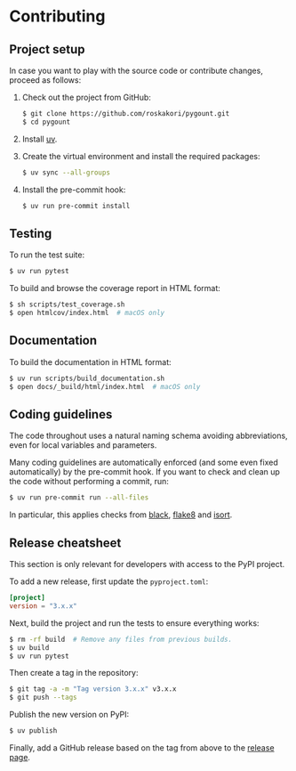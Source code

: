 # Contributing

## Project setup

In case you want to play with the source code or contribute changes, proceed as follows:

1.  Check out the project from GitHub:

    ```bash
    $ git clone https://github.com/roskakori/pygount.git
    $ cd pygount
    ```

2.  Install [uv](https://docs.astral.sh/uv/).

3.  Create the virtual environment and install the required packages:

    ```bash
    $ uv sync --all-groups
    ```

4.  Install the pre-commit hook:

    ```bash
    $ uv run pre-commit install
    ```

## Testing

To run the test suite:

```bash
$ uv run pytest
```

To build and browse the coverage report in HTML format:

```bash
$ sh scripts/test_coverage.sh
$ open htmlcov/index.html  # macOS only
```

## Documentation

To build the documentation in HTML format:

```bash
$ uv run scripts/build_documentation.sh
$ open docs/_build/html/index.html  # macOS only
```

## Coding guidelines

The code throughout uses a natural naming schema avoiding abbreviations, even for local variables and parameters.

Many coding guidelines are automatically enforced (and some even fixed automatically) by the pre-commit hook. If you want to check and clean up the code without performing a commit, run:

```bash
$ uv run pre-commit run --all-files
```

In particular, this applies checks from [black](https://black.readthedocs.io/en/stable/), [flake8](https://flake8.pycqa.org/) and [isort](https://pypi.org/project/isort/).

## Release cheatsheet

This section is only relevant for developers with access to the PyPI project.

To add a new release, first update the `pyproject.toml`:

```toml
[project]
version = "3.x.x"
```

Next, build the project and run the tests to ensure everything works:

```sh
$ rm -rf build  # Remove any files from previous builds.
$ uv build
$ uv run pytest
```

Then create a tag in the repository:

```sh
$ git tag -a -m "Tag version 3.x.x" v3.x.x
$ git push --tags
```

Publish the new version on PyPI:

```sh
$ uv publish
```

Finally, add a GitHub release based on the tag from above to the [release page](https://github.com/roskakori/pygount/releases).
